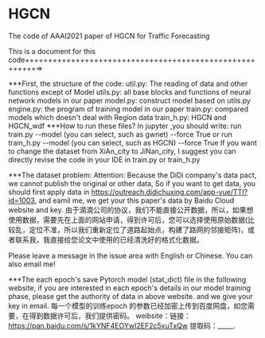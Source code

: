 # HGCN
The code of AAAI2021 paper of HGCN for Traffic Forecasting

This is a document for this code++++++++++++++++++++++++++++++++++++++++++++++++++++++++=>

***First, the structure of the code:
util.py: The reading of data and other functions except of Model
utils.py: all base blocks and functions of neural network models in our paper
model.py: construct model based on utils.py
engine.py: the program of training model in our paper
train.py: compared models which doesn't deal with Region data
train_h.py: HGCN and HGCN_wdf
***How to run these files?
In jupyter ,you should write:
run train.py --model (you can select, such as gwnet) --force True
or 
run train_h.py --model (you can select, such as HGCN) --force True
If you want to change the dataset from XiAn_city to JiNan_city, I suggest you can directly revise the code in your IDE in train.py or train_h.py

***The dataset problem:
Attention:
Because the DiDi company's data pact, we cannot publish the original or other data, So if you want to get data, you should first apply data in https://outreach.didichuxing.com/app-vue/TTI?id=1003, and eamil me, we get your this paper's data by Baidu Cloud website and key.
由于滴滴公司的协议，我们不能直接公开数据，所以，如果想使用数据，需要先在上面的网站申请，得到许可后，您可以选择使用原始数据(比较乱，定位不准，所以我们重新定位了道路起始点，构建了路网的邻接矩阵)，或者联系我，我直接给您论文中使用的已经清洗好的格式化数据。

Please leave a message in the issue area with English or Chinese. You can also email me!

***The each epoch's save Pytorch model (stat_dict) file in the following website, if you are interested in each epoch's details in our model training phase, please get the authority of data in above website. and we give your key in email.
每一个模型的训练epoch 的参数已经加密上传到百度网盘，如您需要，在得到数据许可后，我们提供密码。
weibsite：链接：https://pan.baidu.com/s/1kYNF4EOYwI2EF2c5xuTxQw 
提取码：_____.

